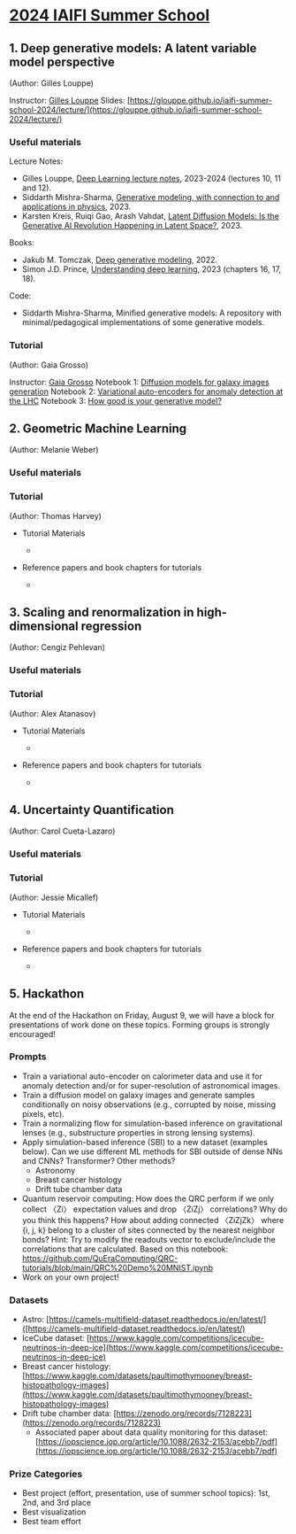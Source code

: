 # [2024 IAIFI Summer School](https://iaifi.org/phd-summer-school.html)

## 1. Deep generative models: A latent variable model perspective
(Author: Gilles Louppe)

Instructor: [Gilles Louppe](https://glouppe.github.io/)
Slides: [https://glouppe.github.io/iaifi-summer-school-2024/lecture/](https://glouppe.github.io/iaifi-summer-school-2024/lecture/)

### Useful materials

Lecture Notes:
* Gilles Louppe, [Deep Learning lecture notes](https://github.com/glouppe/info8010-deep-learning?tab=readme-ov-file#agenda), 2023-2024 (lectures 10, 11 and 12).
* Siddarth Mishra-Sharma, [Generative modeling, with connection to and applications in physics](https://smsharma.github.io/iaifi-summer-school-2023/), 2023.
* Karsten Kreis, Ruiqi Gao, Arash Vahdat, [Latent Diffusion Models: Is the Generative AI Revolution Happening in Latent Space?](https://neurips2023-ldm-tutorial.github.io/), 2023.

Books: 
* Jakub M. Tomczak, [Deep generative modeling](https://link.springer.com/book/10.1007/978-3-030-93158-2), 2022.
* Simon J.D. Prince, [Understanding deep learning](https://udlbook.github.io/udlbook/), 2023 (chapters 16, 17, 18).

Code: 
* Siddarth Mishra-Sharma, Minified generative models: A repository with minimal/pedagogical implementations of some generative models.

### Tutorial
(Author: Gaia Grosso)

Instructor: [Gaia Grosso](https://scholar.google.com/citations?user=hSk0b3oAAAAJ&hl=it)
Notebook 1: [Diffusion models for galaxy images generation](https://github.com/glouppe/iaifi-summer-school-2024/blob/master/tutorials/1-TUTORIAL-Diffusion-Galaxy-cosmos128.ipynb)
Notebook 2: [Variational auto-encoders for anomaly detection at the LHC](https://github.com/glouppe/iaifi-summer-school-2024/blob/master/tutorials/2-TUTORIAL-VAE-collider-data-torch.ipynb)
Notebook 3: [How good is your generative model?](https://github.com/glouppe/iaifi-summer-school-2024/blob/master/tutorials/3-TUTORIAL-Validation-generative-models.ipynb)

## 2. Geometric Machine Learning
(Author: Melanie Weber)

### Useful materials

### Tutorial
(Author: Thomas Harvey)

* Tutorial Materials
  
  *   
* Reference papers and book chapters for tutorials
  
  *   

## 3. Scaling and renormalization in high-dimensional regression
(Author: Cengiz Pehlevan)


### Useful materials


### Tutorial
(Author: Alex Atanasov)

* Tutorial Materials
  
  *   
* Reference papers and book chapters for tutorials
  
  *   

## 4. Uncertainty Quantification
(Author: Carol Cueta-Lazaro)
  
### Useful materials

  
### Tutorial
(Author: Jessie Micallef)

* Tutorial Materials
  
  * 
* Reference papers and book chapters for tutorials
  
  * 
## 5. Hackathon
At the end of the Hackathon on Friday, August 9, we will have a block for presentations of work done on these topics. Forming groups is strongly encouraged!

### Prompts
* Train a variational auto-encoder on calorimeter data and use it for anomaly detection and/or for super-resolution of astronomical images.
* Train a diffusion model on galaxy images and generate samples conditionally on noisy observations (e.g., corrupted by noise, missing pixels, etc).
* Train a normalizing flow for simulation-based inference on gravitational lenses (e.g., substructure properties in strong lensing systems).
* Apply simulation-based inference (SBI) to a new dataset (examples below). Can we use different ML methods for SBI outside of dense NNs and CNNs? Transformer? Other methods? 
  * Astronomy
  * Breast cancer histology
  * Drift tube chamber data
* Quantum reservoir computing: How does the QRC perform if we only collect 〈Zi〉 expectation values and drop 〈ZiZj〉 correlations? Why do you think this happens? How about adding connected 〈ZiZjZk〉 where {i, j, k} belong to a cluster of sites connected by the nearest neighbor bonds? Hint: Try to modify the readouts vector to exclude/include the correlations that are calculated. Based on this notebook: https://github.com/QuEraComputing/QRC-tutorials/blob/main/QRC%20Demo%20MNIST.ipynb
* Work on your own project! 

### Datasets
* Astro: [https://camels-multifield-dataset.readthedocs.io/en/latest/]([https://camels-multifield-dataset.readthedocs.io/en/latest/)
* IceCube dataset: [https://www.kaggle.com/competitions/icecube-neutrinos-in-deep-ice](https://www.kaggle.com/competitions/icecube-neutrinos-in-deep-ice)
* Breast cancer histology: [https://www.kaggle.com/datasets/paultimothymooney/breast-histopathology-images](https://www.kaggle.com/datasets/paultimothymooney/breast-histopathology-images)
* Drift tube chamber data: [https://zenodo.org/records/7128223](https://zenodo.org/records/7128223)
  * Associated paper about data quality monitoring for this dataset: [https://iopscience.iop.org/article/10.1088/2632-2153/acebb7/pdf](https://iopscience.iop.org/article/10.1088/2632-2153/acebb7/pdf)
 
### Prize Categories
* Best project (effort, presentation, use of summer school topics): 1st, 2nd, and 3rd place
* Best visualization
* Best team effort
